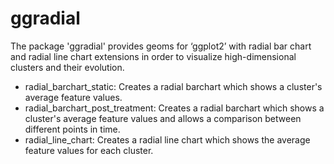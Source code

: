 # ggradial

The package 'ggradial' provides geoms for ‘ggplot2’ with radial bar chart and radial line chart extensions in order to visualize high-dimensional clusters and their evolution.

* radial_barchart_static: Creates a radial barchart which shows a cluster's average feature values.
* radial_barchart_post_treatment: Creates a radial barchart which shows a cluster's average feature values and allows a comparison between different points in time. 
* radial_line_chart: Creates a radial line chart which shows the average feature values for each cluster.
